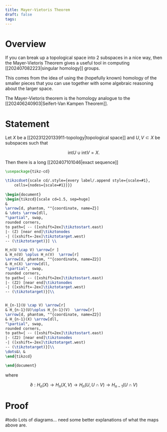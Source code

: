 ```yaml
---
title: Mayer-Vietoris Theorem
draft: false
tags:
---
```

# Overview
If you can break up a topological space into 2 subspaces in a nice way, then the Mayer-Vietoris Theorem gives a useful tool in computing [[202407082223|singular homology]] groups. 

This comes from the idea of using the (hopefully known) homology of the smaller pieces that you can use together with some algebraic reasoning about the larger space.

The Mayer-Vietoris theorem is the homology analogue to the [[202406240903|Seifert-Van Kampen Theorem]].

# Statement
Let $X$ be a [[20231220133911-topology|topological space]] and $U, V \subset X$ be subspaces such that 

$$\text{int}U \cup \text{int}V = X.$$

Then there is a long [[202407101046|exact sequence]] 

```tikz
\usepackage{tikz-cd}

\tikzcdset{scale cd/.style={every label/.append style={scale=#1},
    cells={nodes={scale=#1}}}}
	
\begin{document}
\begin{tikzcd}[scale cd=1.5, sep=huge]
& 
\arrow[d, phantom, ""{coordinate, name=Z}]
& \dots \arrow[dll,
"\partial", swap,
rounded corners,
to path={ -- ([xshift=2ex]\tikztostart.east)
|- (Z) [near end]\tikztonodes
-| ([xshift=-2ex]\tikztotarget.west)
-- (\tikztotarget)}] \\

H_n(U \cap V) \arrow[r ]
& H_n(U) \oplus H_n(V)  \arrow[r]
\arrow[d, phantom, ""{coordinate, name=Z2}]
& H_n(X) \arrow[dll,
"\partial", swap,
rounded corners,
to path={ -- ([xshift=2ex]\tikztostart.east)
|- (Z2) [near end]\tikztonodes
-| ([xshift=-2ex]\tikztotarget.west)
-- (\tikztotarget)}]\\


H_{n-1}(U \cap V) \arrow[r]
& H_{n-1}(U)\oplus H_{n-1}(V)  \arrow[r]
\arrow[d, phantom, ""{coordinate, name=Z2}]
& H_{n-1}(X) \arrow[dll,
"\partial", swap,
rounded corners,
to path={ -- ([xshift=2ex]\tikztostart.east)
|- (Z2) [near end]\tikztonodes
-| ([xshift=-2ex]\tikztotarget.west)
-- (\tikztotarget)}]\\
\dots&\ &
\end{tikzcd}

\end{document}
```

where 

$$\partial:H_n(X) \longrightarrow H_n(X, V) \longrightarrow H_n(U, U\cap V) \longrightarrow H_{n-1}(U \cap V)$$

# Proof
#todo Lots of diagrams... need some better explanations of what the maps above are.